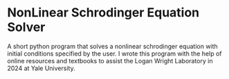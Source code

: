 # NonLinear Schrodinger Equation Solver

A short python program that solves a nonlinear schrodinger equation with initial conditions specified by the user. I wrote this program with the help of online resources and textbooks to assist the Logan Wright Laboratory in 2024 at Yale University.
